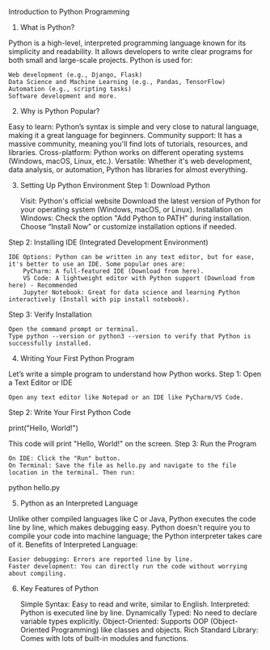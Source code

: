 Introduction to Python Programming 
1. What is Python?

Python is a high-level, interpreted programming language known for its simplicity and readability. It allows developers to write clear programs for both small and large-scale projects. Python is used for:

    Web development (e.g., Django, Flask)
    Data Science and Machine Learning (e.g., Pandas, TensorFlow)
    Automation (e.g., scripting tasks)
    Software development and more. 

2. Why is Python Popular?

Easy to learn: Python’s syntax is simple and very close to natural language, making it a great language for beginners.
Community support: It has a massive community, meaning you'll find lots of tutorials, resources, and libraries.
Cross-platform: Python works on different operating systems (Windows, macOS, Linux, etc.).
Versatile: Whether it's web development, data analysis, or automation, Python has libraries for almost everything.

3. Setting Up Python Environment
Step 1: Download Python 

    Visit: Python's official website
    Download the latest version of Python for your operating system (Windows, macOS, or Linux).
    Installation on Windows:
        Check the option "Add Python to PATH" during installation.
        Choose “Install Now” or customize installation options if needed.

Step 2: Installing IDE (Integrated Development Environment)

    IDE Options: Python can be written in any text editor, but for ease, it's better to use an IDE. Some popular ones are:
        PyCharm: A full-featured IDE (Download from here).
        VS Code: A lightweight editor with Python support (Download from here) - Recommended
        Jupyter Notebook: Great for data science and learning Python interactively (Install with pip install notebook).

Step 3: Verify Installation

    Open the command prompt or terminal.
    Type python --version or python3 --version to verify that Python is successfully installed.

4. Writing Your First Python Program

Let’s write a simple program to understand how Python works.
Step 1: Open a Text Editor or IDE

    Open any text editor like Notepad or an IDE like PyCharm/VS Code.

Step 2: Write Your First Python Code

print("Hello, World!")

This code will print "Hello, World!" on the screen.
Step 3: Run the Program

    On IDE: Click the "Run" button.
    On Terminal: Save the file as hello.py and navigate to the file location in the terminal. Then run:

python hello.py

5. Python as an Interpreted Language

Unlike other compiled languages like C or Java, Python executes the code line by line, which makes debugging easy. Python doesn't require you to compile your code into machine language; the Python interpreter takes care of it.
Benefits of Interpreted Language:

    Easier debugging: Errors are reported line by line.
    Faster development: You can directly run the code without worrying about compiling.

6. Key Features of Python

    Simple Syntax: Easy to read and write, similar to English.
    Interpreted: Python is executed line by line.
    Dynamically Typed: No need to declare variable types explicitly.
    Object-Oriented: Supports OOP (Object-Oriented Programming) like classes and objects.
    Rich Standard Library: Comes with lots of built-in modules and functions.
